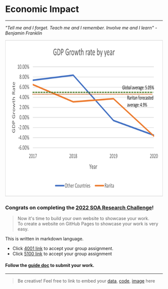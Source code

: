 # Economic Impact
---
_"Tell me and I forget. Teach me and I remember. Involve me and I learn" - Benjamin Franklin_

<p align="center">
<img src="GDP data.png" width="800" height="500"/>
</p>

### Congrats on completing the [2022 SOA Research Challenge](https://www.soa.org/research/opportunities/2022-student-research-case-study-challenge/)!

>Now it's time to build your own website to showcase your work.  
>To create a website on GitHub Pages to showcase your work is very easy.

This is written in markdown language. 
>
* Click [4001 link](https://classroom.github.com/a/ggiq0YzO) to accept your group assignment.
* Click [5100 link](https://classroom.github.com/a/uVytCqDv) to accept your group assignment 

#### Follow the [guide doc](Doc1.pdf) to submit your work. 
---
>Be creative! Feel free to link to embed your [data](template/player_data_salaries_2020.csv), [code](template/sample-data-clean.ipynb), [image](template/ACC.png) here



